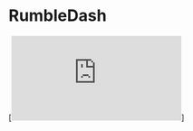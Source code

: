 # RumbleDash

[![RumbleDash Video](https://rumble.com/v5lj0c8-rumbledash-how-to-use-and-setup-for-your-streams.html)]
